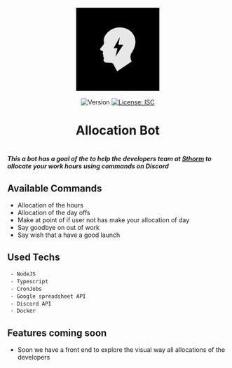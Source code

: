 <p align="center">
<img src="./assets/logo.jpeg" width="190px"/>
</p>

<p align="center">
  <img alt="Version" src="https://img.shields.io/badge/version-1.0.0-purple.svg?cacheSeconds=2592000" />
  <a href="#" target="_blank">
    <img alt="License: ISC" src="https://img.shields.io/badge/License-ISC-purple.svg" />
  </a>
</p>

<h1 align="center" >Allocation Bot<h1/>

##### This a bot has a goal of the to help the developers team at [Sthorm](https://sthorm.io/) to allocate your work hours using commands on Discord

## Available Commands

 - Allocation of the hours
 - Allocation of the day offs
 - Make at point of if user not has make your allocation of day
 - Say goodbye on out of work
 - Say wish that a have a good launch

## Used Techs

```sh
 - NodeJS
 - Typescript
 - CronJobs
 - Google spreadsheet API
 - Discord API
 - Docker
```

## Features coming soon

 - Soon we have a front end to explore the visual way all allocations of the developers
